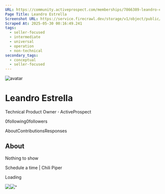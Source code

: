 ```yaml
---
URL: https://community.activeprospect.com/memberships/7866389-leandro-estrella
Page Title: Leandro Estrella
Screenshot URL: https://service.firecrawl.dev/storage/v1/object/public/media/screenshot-141f1b96-3cc5-4493-ba8f-eaef55e7cd17.png
Scraped At: 2025-05-30 00:16:49.241
tags:
  - seller-focused
  - intermediate
  - universal
  - operation
  - non-technical
secondary_tags:
  - conceptual
  - seller-focused
---
```


![avatar](https://content1.bloomfire.com/avatars/users/1410190/thumb/thumbnail.png?f=1617369902&Expires=1748567802&Signature=LfcJI9x-nFeOl3gPnlE-UqQFyiaI3Y3Txoq-tL7RUbVRIHp0gWgWi2Rfrkr7D2JSjQQipk8CG~6uTa9c5yditDuj7y88AR2x~NX2owu9uD-GlqGN0Vm-68WKys~usdjNAh1V~ExSfzajCetBmi66B3Wf6Kzf4Un7Sd8717m-aEHnQPkrU9e-MbkjBLEBmbJ~-pQMoSJ6-vFM8nt3hcjEmXOVzUjA478viF3Cp9WkThyL7FRRW10ewWq5biXVuI1~C~TKh-36jsBqwBBfD5ZwlKCC6UFU8KGeFFI8zoG~~hLX8q8J7eeUhOJnR1BU38~ILKLiLlB88eMbVn6~HYKapg__&Key-Pair-Id=APKAIDFCFZ2UHE5LPIUA)

# Leandro Estrella

Technical Product Owner **·** ActiveProspect

0following0followers

AboutContributionsResponses

## About

Nothing to show

Schedule a time \| Chili Piper

Loading

![](https://bat.bing.com/action/0?ti=4018451&Ver=2&mid=21017b07-4f49-46ee-8296-2aeb0ce83124&bo=1&sid=5cbaebf03ceb11f0a2e51b9b45a7e800&vid=5cbb12d03ceb11f0b72a250ef2f5100a&vids=1&msclkid=N&pi=918639831&lg=en-US&sw=1280&sh=1024&sc=24&p=https%3A%2F%2Fcommunity.activeprospect.com%2Fmemberships%2F7866389-leandro-estrella&r=&lt=851&evt=pageLoad&sv=1&cdb=AQAQ&rn=93161)![](https://bat.bing.com/action/0?ti=4018451&Ver=2&mid=21017b07-4f49-46ee-8296-2aeb0ce83124&bo=2&sid=5cbaebf03ceb11f0a2e51b9b45a7e800&vid=5cbb12d03ceb11f0b72a250ef2f5100a&vids=0&msclkid=N&gtm_tag_source=ua&ec=Client%20ID&el=%2Fmemberships%2F7866389-leandro-estrella&gc=USD&tpp=1&en=Y&p=https%3A%2F%2Fcommunity.activeprospect.com%2Fmemberships%2F7866389-leandro-estrella&sw=1280&sh=1024&sc=24&evt=custom&cdb=AQAQ&rn=28646)"


